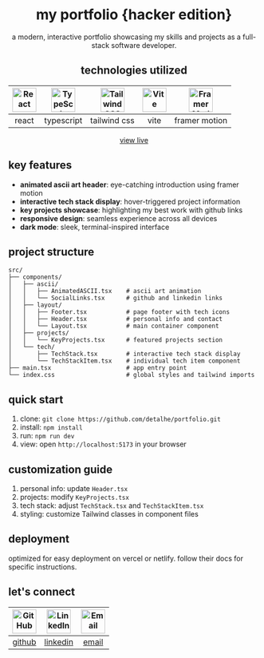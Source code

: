 <div align="center">

# my portfolio {hacker edition}

a modern, interactive portfolio showcasing my skills and projects as a full-stack software developer.

## technologies utilized

| <img src="https://cdn.simpleicons.org/react/4cea91" width="48" height="48" alt="React"> | <img src="https://cdn.simpleicons.org/typescript/4cea91" width="48" height="48" alt="TypeScript"> | <img src="https://cdn.simpleicons.org/tailwindcss/4cea91" width="48" height="48" alt="Tailwind CSS"> | <img src="https://cdn.simpleicons.org/vite/4cea91" width="48" height="48" alt="Vite"> | <img src="https://cdn.simpleicons.org/framer/4cea91" width="48" height="48" alt="Framer Motion"> |
|:---:|:---:|:---:|:---:|:---:|
| react | typescript | tailwind css | vite | framer motion |

[view live](https://detalhe.uk/)

</div>

## key features

- **animated ascii art header**: eye-catching introduction using framer motion
- **interactive tech stack display**: hover-triggered project information
- **key projects showcase**: highlighting my best work with github links
- **responsive design**: seamless experience across all devices
- **dark mode**: sleek, terminal-inspired interface

## project structure

```
src/
├── components/
│   ├── ascii/
│   │   ├── AnimatedASCII.tsx    # ascii art animation
│   │   └── SocialLinks.tsx      # github and linkedin links
│   ├── layout/
│   │   ├── Footer.tsx           # page footer with tech icons
│   │   ├── Header.tsx           # personal info and contact
│   │   └── Layout.tsx           # main container component
│   ├── projects/
│   │   └── KeyProjects.tsx      # featured projects section
│   └── tech/
│       ├── TechStack.tsx        # interactive tech stack display
│       └── TechStackItem.tsx    # individual tech item component
├── main.tsx                     # app entry point
└── index.css                    # global styles and tailwind imports
```

## quick start

1. clone: `git clone https://github.com/detalhe/portfolio.git`
2. install: `npm install`
3. run: `npm run dev`
4. view: open `http://localhost:5173` in your browser

## customization guide

1. personal info: update `Header.tsx`
2. projects: modify `KeyProjects.tsx`
3. tech stack: adjust `TechStack.tsx` and `TechStackItem.tsx`
4. styling: customize Tailwind classes in component files

## deployment

optimized for easy deployment on vercel or netlify. follow their docs for specific instructions.

## let's connect

| <img src="https://cdn.simpleicons.org/github/4cea91" width="48" height="48" alt="GitHub"> | <img src="https://cdn.simpleicons.org/linkedin/4cea91" width="48" height="48" alt="LinkedIn"> | <img src="https://cdn.simpleicons.org/gmail/4cea91" width="48" height="48" alt="Email"> |
|:---:|:---:|:---:|
| [github](https://github.com/detalhe/) | [linkedin](https://www.linkedin.com/in/detalhe/) | [email](mailto:edu@detalhe.uk) |

